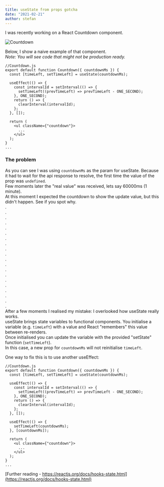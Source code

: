```yaml
---
title: useState from props gotcha
date: "2021-02-21"
author: stefan
---
```


I was recently working on a React Countdown component.

![Countdown](/images/countdown1.png)

Below, I show a naive example of that component.  
_Note: You will see code that might not be production ready._

    //Countdown.js
    export default function Countdown({ countdownMs }) {
      const [timeLeft, setTimeLeft] = useState(countdownMs);

      useEffect(() => {
        const intervalId = setInterval(() => {
          setTimeLeft((prevTimeLeft) => prevTimeLeft - ONE_SECOND);
        }, ONE_SECOND);
        return () => {
          clearInterval(intervalId);
        };
      }, []);

      return (
        <ul className={"countdown"}>
          ...
        </ul>
      );
    }
    ...

### The problem
As you can see I was using `countdownMs` as the param for useState. Because it had to wait for the api response to
resolve, the first time the value of the prop was `undefined`.  
Few moments later the "real value" was received, lets say 60000ms (1 minute).  
At this moment I expected the countdown to show the update value, but this didn't happen.
See if you spot why.  
.  
.  
.  
.  
.  
.    
.  
.  
.  
.  
.  
.  
.  
.  
.  
.  
.  
.  
.  
.  
After a few moments I realised my mistake: I overlooked how useState really works.   
useState brings state variables to functional components. You initialise a variable (e.g. `timeLeft`) with a value and 
React "remembers" this value between re-renders.   
Once initialised you can update the variable with the provided "setState" function (`setTimeLeft`).   
In this case, a new prop for `countdownMs` will not reinitialise `timeLeft`.   

One way to fix this is to use another useEffect: 

    //Countdown.js
    export default function Countdown({ countdownMs }) {
      const [timeLeft, setTimeLeft] = useState(countdownMs);
      
      useEffect(() => {
        const intervalId = setInterval(() => {
          setTimeLeft((prevTimeLeft) => prevTimeLeft - ONE_SECOND);
        }, ONE_SECOND);
        return () => {
          clearInterval(intervalId);
        };
      }, []);
      
      useEffect(() => {
        setTimeLeft(countdownMs);
      }, [countdownMs]);
      
      return (
        <ul className={"countdown"}>
          ...
        </ul>
      );
    }
    ...

[Further reading - https://reactjs.org/docs/hooks-state.html](https://reactjs.org/docs/hooks-state.html)
